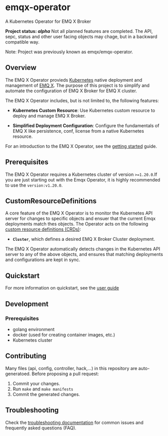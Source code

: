 # emqx-operator

A Kubernetes Operator for EMQ X Broker

**Project status: *alpha*** Not all planned features are completed. The API, sepc, status and other user facing objects may chage, but in a backward compatible way.

Note: Project was previously known as emqx/emqx-operator.

## Overview

The EMQ X Operator provieds [Kubernetes](https://kubernetes.io/) native deployment and management of [EMQ X](https://www.emqx.io/). The purpose of this project is to simplify and automate the configuration of EMQ X Broker for EMQ X cluster.

The EMQ X Operator includes, but is not limited to, the following features:

* **Kubernetes Custom Resource**: Use Kubernetes custom resource to deploy and manage EMQ X Broker.

* **Simplified Deployment Configuration**: Configure the fundamentals of EMQ X like persistence, conf, license from a native Kubernetes resource.

For an introduction to the EMQ X Operator, see the [getting started](docs/user-guides/getting-started.md) guide.

## Prerequisites

The EMQ X Operator requires a Kubernetes cluster of version `>=1.20.0`.If you are just starting out with the Emqx Operator, it is highly recommended to use the `version:v1.20.0`.

## CustomResourceDefinitions

A core feature of the EMQ X Operator is to monitor the Kubernetes API server for changes to specific objects and ensuer that the current Emqx deployments match thes objects.
The Operator acts on the following [custom resource definitions (CRDs)](https://kubernetes.io/docs/tasks/access-kubernetes-api/extend-api-custom-resource-definitions/):

* **`Cluster`**, which defines a desired EMQ X Broker Cluster deployment.

The EMQ X Operator automatically detects changes in the Kubernetes API server to any of the above objects, and ensures that matching deployments and configurations are kept in sync.

## Quickstart

For more information on quickstart, see the [user guide](docs/user-guides/getting-started-cn.md)

## Development

### Prerequisites

- golang environment
- docker (used for creating container images, etc.)
- Kubernetes cluster
  
## Contributing
Many files (api, config, controller, hack,...) in this repository are auto-generatoed. 
Before proposing a pull request:

1. Commit your changes.
2. Run `make` and `make manifests`
3. Commit the generated changes.

## Troubleshooting
Check the [troubleshooting documentation](docs/troubleshooting.md) for common issues and frequently asked questions (FAQ).
